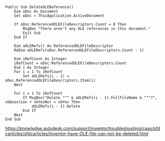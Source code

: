 ```vha
Public Sub DeleteOLEReference()
    Dim oDoc As Document
    Set oDoc = ThisApplication.ActiveDocument

    If oDoc.ReferencedOLEFileDescriptors.Count = 0 Then
        MsgBox "There aren't any OLE references in this document."
        Exit Sub
    End If

    Dim aOLERefs() As ReferencedOLEFileDescriptor
    ReDim aOLERefs(oDoc.ReferencedOLEFileDescriptors.Count - 1)

    Dim iRefCount As Integer
    iRefCount = oDoc.ReferencedOLEFileDescriptors.Count
    Dim i As Integer
    For i = 1 To iRefCount
        Set aOLERefs(i - 1) = oDoc.ReferencedOLEFileDescriptors.Item(i)
    Next

    For i = 1 To iRefCount
        If MsgBox("Delete """ & aOLERefs(i - 1).FullFileName & """?", vbQuestion + vbYesNo) = vbYes Then
            aOLERefs(i - 1).Delete
        End If
    Next
End Sub
```
https://knowledge.autodesk.com/support/inventor/troubleshooting/caas/sfdcarticles/sfdcarticles/Inventor-have-OLE-file-can-not-be-deleted.html
